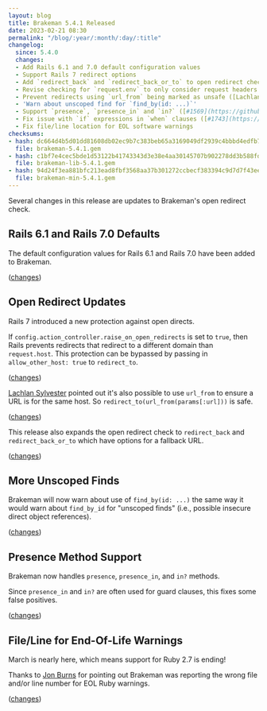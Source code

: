 ```yaml
---
layout: blog
title: Brakeman 5.4.1 Released
date: 2023-02-21 08:30
permalink: "/blog/:year/:month/:day/:title"
changelog:
  since: 5.4.0
  changes:
  - Add Rails 6.1 and 7.0 default configuration values
  - Support Rails 7 redirect options
  - Add `redirect_back` and `redirect_back_or_to` to open redirect check
  - Revise checking for `request.env` to only consider request headers
  - Prevent redirects using `url_from` being marked as unsafe ([Lachlan Sylvester](https://github.com/lsylvester))
  - 'Warn about unscoped find for `find_by(id: ...)`'
  - Support `presence`, `presence_in` and `in?` ([#1569](https://github.com/presidentbeef/brakeman/issues/1569))
  - Fix issue with `if` expressions in `when` clauses ([#1743](https://github.com/presidentbeef/brakeman/issues/1743))
  - Fix file/line location for EOL software warnings
checksums:
- hash: dc664d4b5d01dd81608db02ec9b7c383beb65a3169049df2939c4bbbd4edfb73
  file: brakeman-5.4.1.gem
- hash: c1bf7e4cec5bde1d53122b41743343d3e38e4aa30145707b902278dd3b588fd4
  file: brakeman-lib-5.4.1.gem
- hash: 94d24f3ea881bfc213ead8fbf3568aa37b301272ccbecf383394c9d7d7f43eeb
  file: brakeman-min-5.4.1.gem
---
```



Several changes in this release are updates to Brakeman's open redirect check.


## Rails 6.1 and Rails 7.0 Defaults

The default configuration values for Rails 6.1 and Rails 7.0 have been added to Brakeman.

([changes](https://github.com/presidentbeef/brakeman/pull/1751))

## Open Redirect Updates

Rails 7 introduced a new protection against open directs.

If `config.action_controller.raise_on_open_redirects` is set to `true`, then Rails prevents redirects that redirect to a different domain than `request.host`.
This protection can be bypassed by passing in `allow_other_host: true` to `redirect_to`.

([changes](https://github.com/presidentbeef/brakeman/pull/1755))

[Lachlan Sylvester](https://github.com/lsylvester) pointed out it's also possible to use `url_from` to ensure a URL is for the same host. So `redirect_to(url_from(params[:url]))` is safe.

([changes](https://github.com/presidentbeef/brakeman/pull/1749))

This release also expands the open redirect check to `redirect_back` and `redirect_back_or_to` which have options for a fallback URL.

([changes](https://github.com/presidentbeef/brakeman/pull/1756))

## More Unscoped Finds 

Brakeman will now warn about use of `find_by(id: ...)` the same way it would warn about `find_by_id` for "unscoped finds" (i.e., possible insecure direct object references).

([changes](https://github.com/presidentbeef/brakeman/pull/1748))

## Presence Method Support

Brakeman now handles `presence`, `presence_in`, and `in?` methods.

Since `presence_in` and `in?` are often used for guard clauses, this fixes some false positives.

([changes](https://github.com/presidentbeef/brakeman/pull/1747))

## File/Line for End-Of-Life Warnings

March is nearly here, which means support for Ruby 2.7 is ending!

Thanks to [Jon Burns](https://github.com/jburns42891) for pointing out Brakeman was reporting the wrong file and/or line number for EOL Ruby warnings.

([changes](https://github.com/presidentbeef/brakeman/pull/1761))

